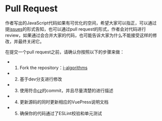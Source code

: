 # Pull Request

作者写出的JavaScript代码如果有可优化的空间，希望大家可以指正，可以通过提[issues](https://github.com/ziyi2/algorithms-javascript/issues)的形式告知，也可以通过pull request的形式，作者会对代码进行review，如果通过会合并大家的代码，也可能告诉大家为什么不能接受这样的修改，并最终关闭它。

在提交一个pull request之前，请确认你按照以下的步骤来做：

- 1. Fork the repository：[i-algorithms](https://github.com/ziyi2/i-algorithms)
- 2. 基于dev分支进行修改
- 3. 使用符合[cz](https://juejin.im/post/5cc4694a6fb9a03238106eb9)的commit，并且尽量清楚的进行描述
- 4. 更新源码的同时更新相应的VuePress说明文档
- 5. 确保你的代码通过了ESLint校验和单元测试